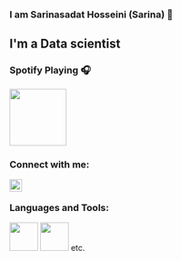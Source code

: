 
### I am Sarinasadat Hosseini (Sarina) 👋

## I'm a Data scientist


### Spotify Playing 🎧

[<img src="https://media.giphy.com/media/eHABhT7ESge27w2T6Z/giphy.gif" width="100" height="100" />](https://open.spotify.com/playlist/5uRm0ib7DiXTldWMjcwQfR)

### Connect with me:


[<img align="left" alt="codeSTACKr | LinkedIn" width="22px" src="https://cdn.jsdelivr.net/npm/simple-icons@v3/icons/linkedin.svg" />][linkedin]


<br />

### Languages and Tools:

<img src="https://upload.wikimedia.org/wikipedia/commons/c/c3/Python-logo-notext.svg" width="50" height="50" />
<img src="https://upload.wikimedia.org/wikipedia/commons/2/21/Matlab_Logo.png" width="50" height="50" />
etc.
<br />
<br />

[linkedin]: https://www.linkedin.com/in/sarinasadat-hosseini-242372127/?originalSubdomain=jp



